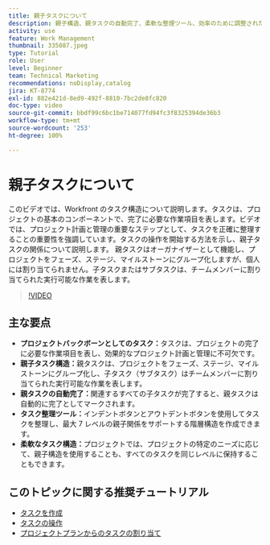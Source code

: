 ```yaml
---
title: 親子タスクについて
description: 親子構造、親タスクの自動完了、柔軟な整理ツール、効率のために調整されたタスク構造を使用して、タスクを基盤としてプロジェクト管理を最適化します。
activity: use
feature: Work Management
thumbnail: 335087.jpeg
type: Tutorial
role: User
level: Beginner
team: Technical Marketing
recommendations: noDisplay,catalog
jira: KT-8774
exl-id: 882e421d-8ed9-492f-8810-7bc2de8fc820
doc-type: video
source-git-commit: bbdf99c6bc1be714077fd94fc3f8325394de36b3
workflow-type: tm+mt
source-wordcount: '253'
ht-degree: 100%

---
```


# 親子タスクについて

このビデオでは、Workfront のタスク構造について説明します。タスクは、プロジェクトの基本のコンポーネントで、完了に必要な作業項目を表します。ビデオでは、プロジェクト計画と管理の重要なステップとして、タスクを正確に整理することの重要性を強調しています。タスクの操作を開始する方法を示し、親子タスクの関係について説明します。
親タスクはオーガナイザーとして機能し、プロジェクトをフェーズ、ステージ、マイルストーンにグループ化しますが、個人には割り当てられません。子タスクまたはサブタスクは、チームメンバーに割り当てられた実行可能な作業を表します。

>[!VIDEO](https://video.tv.adobe.com/v/3445597/?quality=12&learn=on&enablevpops=1&captions=jpn)

## 主な要点

* **プロジェクトバックボーンとしてのタスク：**&#x200B;タスクは、プロジェクトの完了に必要な作業項目を表し、効果的なプロジェクト計画と管理に不可欠です。
* **親子タスク構造：**&#x200B;親タスクは、プロジェクトをフェーズ、ステージ、マイルストーンにグループ化し、子タスク（サブタスク）はチームメンバーに割り当てられた実行可能な作業を表します。
* **親タスクの自動完了：**&#x200B;関連するすべての子タスクが完了すると、親タスクは自動的に完了としてマークされます。
* **タスク整理ツール：**&#x200B;インデントボタンとアウトデントボタンを使用してタスクを整理し、最大 7 レベルの親子関係をサポートする階層構造を作成できます。
* **柔軟なタスク構造：**&#x200B;プロジェクトでは、プロジェクトの特定のニーズに応じて、親子構造を使用することも、すべてのタスクを同じレベルに保持することもできます。


## このトピックに関する推奨チュートリアル

* [タスクを作成](/help/manage-work/tasks/how-to-create-tasks.md)
* [タスクの操作](/help/manage-work/tasks/work-with-tasks.md)
* [プロジェクトプランからのタスクの割り当て](/help/manage-work/tasks/assign-tasks-from-the-project-plan.md)

